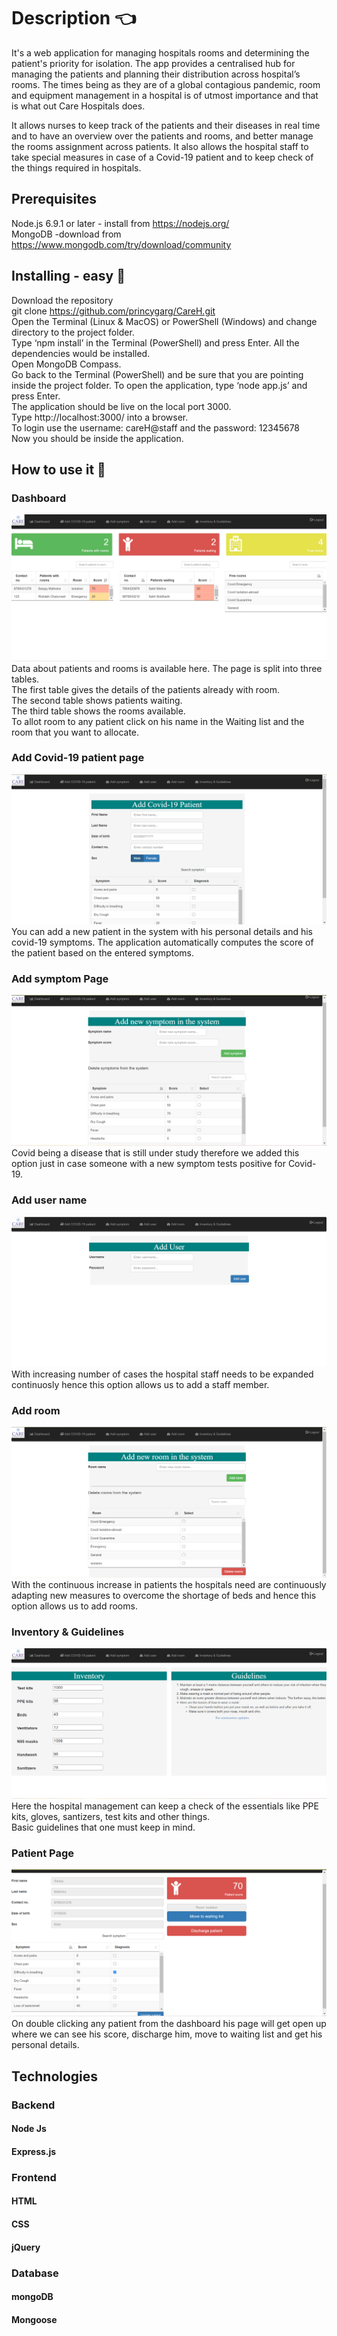 # Description 👈

It's a web application for managing hospitals rooms and determining the patient's priority for isolation. The app provides a centralised hub for managing the patients and planning their distribution across hospital’s rooms. The times being as they are of a global contagious pandemic, room and equipment management in a hospital is of utmost importance and that is what out Care Hospitals does.

It allows nurses to keep track of the patients and their diseases in real time and to have an overview over the patients and rooms, and better manage the rooms assignment across patients. It also allows the hospital staff to take special measures in case of a Covid-19 patient and to keep check of the things required in hospitals.


## Prerequisites

Node.js 6.9.1 or later - install from https://nodejs.org/  
MongoDB -download from https://www.mongodb.com/try/download/community

## Installing - easy 🔌

Download the repository  
git clone https://github.com/princygarg/CareH.git  
Open the Terminal (Linux & MacOS) or PowerShell (Windows) and change directory to the project folder.  
Type ‘npm install’ in the Terminal (PowerShell) and press Enter. All the dependencies would be installed.  
Open MongoDB Compass.  
Go back to the Terminal (PowerShell) and be sure that you are pointing inside the project folder. To open the application, type ‘node app.js’ and press Enter.  
The application should be live on the local port 3000.  
Type http://localhost:3000/ into a browser.  
To login use the username: careH@staff and the password: 12345678  
Now you should be inside the application.  

## How to use it 📖
### Dashboard
![Dashboard](Homepage.PNG)
Data about patients and rooms is available here. The page is split into three tables.  
The first table gives the details of the patients already with room.  
The second table shows patients waiting.  
The third table shows the rooms available.  
To allot room to any patient click on his name in the Waiting list and the room that you want to allocate.  

### Add Covid-19 patient page
![Add patient](images/Add_patient.PNG)
You can add a new patient in the system with his personal details and his covid-19 symptoms. The application automatically computes the score of the patient based on the entered symptoms.

### Add symptom Page
![Add symptom](images/Add_symptoms.PNG)
Covid being a disease that is still under study therefore we added this option just in case someone with a new symptom tests positive for Covid-19.

### Add user name
![Add user](images/Add_user.PNG)
With increasing number of cases the hospital staff needs to be expanded continuosly hence this option allows us to add a staff member.

### Add room
![Add room](images/Add_room.PNG)
With the continuous increase in patients the hospitals need are continuously adapting new measures to overcome the shortage of beds and hence this option allows us to add rooms.

### Inventory & Guidelines
![Inventory](images/Inventory.PNG)
Here the hospital management can keep a check of the essentials like PPE kits, gloves, santizers, test kits and other things.  
Basic guidelines that one must keep in mind.

### Patient Page
![Patient](images/Patient.PNG)
On double clicking any patient from the dashboard his page will get open up where we can see his score, discharge him, move to waiting list and get his personal details.

## Technologies 
### Backend
#### Node Js  
#### Express.js
### Frontend
#### HTML   
#### CSS   
#### jQuery  
### Database
#### mongoDB  
#### Mongoose
